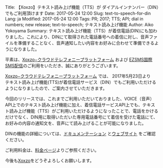 Title: 【Xoxzo】テキスト読み上げ機能（TTS）が ダイアルインナンバー（DIN）でもご利用頂けます 
Date: 2017-05-24 12:00
Slug: text-to-speech-for-din
Lang: ja
Modified: 2017-05-24 12:00
Tags: PR; 2017; TTS; API; dial in numbers; new release; text-to-speech; テキスト読み上げ機能
Author: Aiko Yokoyama
Summary: テキスト読み上げ機能（TTS）が着信電話(DIN)にも加わりました。これにより、DINにて取得された電話番号への着信に対し、音声ファイルを準備することなく、音声通知したい内容をお好みに合わせて準備できるようになりました。


平素は、[Xoxzo−クラウドテレフォニープラットフォーム](https://www.xoxzo.com/ja/) および [EZSMS国際SMS配信](https://www.ezsms.biz/ja/)のご利用をいただき、誠にありがとうございます。

[Xoxzo−クラウドテレフォニープラットフォーム](https://www.xoxzo.com/ja/) では、 2017年5月23日より　テキスト読み上げ機能(TTS)が着信電話サービス（DIN）でもご利用いただけるようになりましたので、ご案内させていただきます。

今回のリリースでは、これまでご利用いただいておりました、VOICE（音声）API上でのテキスト読み上げ機能に加え、着信電話サービスAPI上でも、テキスト読み上げ機能（TTS）がご利用いただけるようになったことで、電話をかけるだけでなく、DIN用に取得いただいた専用電話番号にて着信を受けた電話にて、お好みの内容の通知文を、音声にて読み上げることが可能になりました。

DINの機能の詳細については、[ドキュメンテーション](http://docs.xoxzo.com/ja/din.html) と[ウェブサイト](https://www.xoxzo.com/ja/about/voice-api/#din) をご確認ください。

ご利用料金は、[料金ページ](https://www.xoxzo.com/ja/about/pricing/voice/#din)よりご参照ください。

今後も[Xoxzo](https://info.xoxzo.com/ja/)をどうぞよろしくお願いします。


